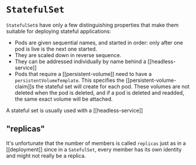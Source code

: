 # `StatefulSet`
`StatefulSet`s have only a few distinguishing properties that make them suitable for deploying stateful applications:
* Pods are given sequential names, and started in order: only after one pod is live is the next one started.
* They are scaled down in reverse sequence.
* They can be addressed individually by name behind a [[headless-service]]
* Pods that require a [[persistent-volume]] need to have a `persistentVolumeTemplate`. This specifies the [[persistent-volume-claim]]s the stateful set will create for each pod. These volumes are not deleted when the pod is deleted, and if a pod is deleted and readded, the same exact volume will be attached.

A stateful set is usually used with a [[headless-service]]

## "replicas"
It's unfortunate that the number of members is called `replicas` just as in a [[deployment]] since in a `SatefulSet`, every member has its own identity and might not really be a replica.

